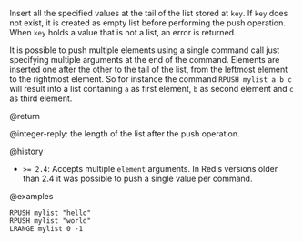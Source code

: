 Insert all the specified values at the tail of the list stored at `key`. If
`key` does not exist, it is created as empty list before performing the push
operation. When `key` holds a value that is not a list, an error is returned.

It is possible to push multiple elements using a single command call just
specifying multiple arguments at the end of the command. Elements are inserted
one after the other to the tail of the list, from the leftmost element to the
rightmost element. So for instance the command `RPUSH mylist a b c` will result
into a list containing `a` as first element, `b` as second element and `c` as
third element.

@return

@integer-reply: the length of the list after the push operation.

@history

- `>= 2.4`: Accepts multiple `element` arguments. In Redis versions older than
  2.4 it was possible to push a single value per command.

@examples

```cli
RPUSH mylist "hello"
RPUSH mylist "world"
LRANGE mylist 0 -1
```
